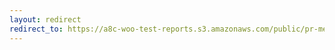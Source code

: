 ```yaml
---
layout: redirect
redirect_to: https://a8c-woo-test-reports.s3.amazonaws.com/public/pr-merge/39233/api/index.html
---
```

